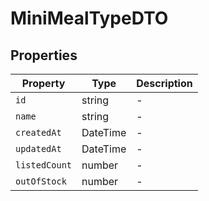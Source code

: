 # MiniMealTypeDTO

## Properties

| Property | Type | Description |
|----------|------|-------------|
| `id` | string | - |
| `name` | string | - |
| `createdAt` | DateTime | - |
| `updatedAt` | DateTime | - |
| `listedCount` | number | - |
| `outOfStock` | number | - |
